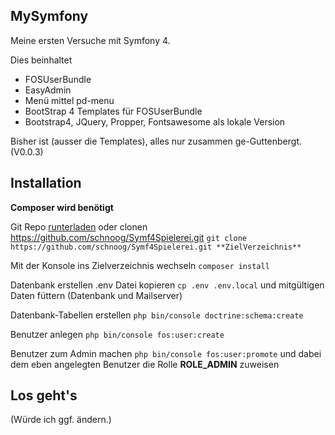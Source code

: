 ## MySymfony
Meine ersten Versuche mit Symfony 4.

Dies beinhaltet
- FOSUserBundle
- EasyAdmin
- Menü mittel pd-menu
- BootStrap 4 Templates für FOSUserBundle
- Bootstrap4, JQuery, Propper, Fontsawesome als lokale Version

Bisher ist (ausser die Templates), alles nur zusammen ge-Guttenbergt. (V0.0.3)


## Installation

**Composer wird benötigt**

Git Repo [runterladen](http://https://github.com/schnoog/Symf4Spielerei/archive/master.zip) oder clonen
https://github.com/schnoog/Symf4Spielerei.git
`git clone https://github.com/schnoog/Symf4Spielerei.git **ZielVerzeichnis**`

Mit der Konsole ins Zielverzeichnis wechseln
`composer install`


Datenbank erstellen
.env Datei kopieren
`cp .env .env.local`
und mitgültigen Daten füttern (Datenbank und Mailserver)

Datenbank-Tabellen erstellen
`php bin/console doctrine:schema:create`

Benutzer anlegen
`php bin/console fos:user:create`

Benutzer zum Admin machen
`php bin/console fos:user:promote`
und dabei dem eben angelegten Benutzer die Rolle **ROLE_ADMIN** zuweisen



## Los geht's ##



(Würde ich ggf. ändern.)

